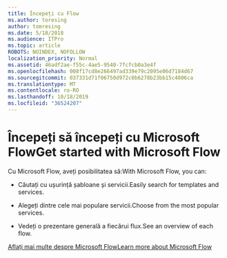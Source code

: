 ```yaml
---
title: Începeți cu Flow
ms.author: toresing
author: tomresing
ms.date: 5/18/2018
ms.audience: ITPro
ms.topic: article
ROBOTS: NOINDEX, NOFOLLOW
localization_priority: Normal
ms.assetid: 46adf2ae-f55c-4ae5-9540-7fcfcb0a3e4f
ms.openlocfilehash: 008f17cd8e266497ad339e79c2095e06d7184d67
ms.sourcegitcommit: 037331d71f06750d972c0b6278b23bb15c4806ca
ms.translationtype: MT
ms.contentlocale: ro-RO
ms.lasthandoff: 10/18/2019
ms.locfileid: "36524207"
---
```

# <a name="get-started-with-microsoft-flow"></a><span data-ttu-id="4f5b8-102">Începeți să începeți cu Microsoft Flow</span><span class="sxs-lookup"><span data-stu-id="4f5b8-102">Get started with Microsoft Flow</span></span>

<span data-ttu-id="4f5b8-103">Cu Microsoft Flow, aveți posibilitatea să:</span><span class="sxs-lookup"><span data-stu-id="4f5b8-103">With Microsoft Flow, you can:</span></span>
  
- <span data-ttu-id="4f5b8-104">Căutați cu ușurință șabloane și servicii.</span><span class="sxs-lookup"><span data-stu-id="4f5b8-104">Easily search for templates and services.</span></span>
    
- <span data-ttu-id="4f5b8-105">Alegeți dintre cele mai populare servicii.</span><span class="sxs-lookup"><span data-stu-id="4f5b8-105">Choose from the most popular services.</span></span>
    
- <span data-ttu-id="4f5b8-106">Vedeți o prezentare generală a fiecărui flux.</span><span class="sxs-lookup"><span data-stu-id="4f5b8-106">See an overview of each flow.</span></span>
    
[<span data-ttu-id="4f5b8-107">Aflați mai multe despre Microsoft Flow</span><span class="sxs-lookup"><span data-stu-id="4f5b8-107">Learn more about Microsoft Flow</span></span>](https://go.microsoft.com/fwlink/?linkid=874446)
  

